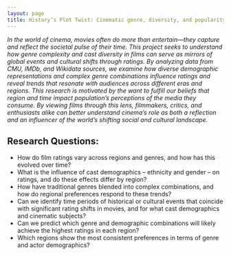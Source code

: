 ```yaml
---
layout: page
title: History’s Plot Twist: Cinematic genre, diversity, and popularity as the ultimate mirror
---
```


*In the world of cinema, movies often do more than entertain—they capture and reflect the 
societal pulse of their time. This project seeks to understand how genre complexity and cast 
diversity in films can serve as mirrors of global events and cultural shifts through ratings. By 
analyzing data from CMU, IMDb, and Wikidata sources, we examine how diverse 
demographic representations and complex genre combinations influence ratings and reveal 
trends that resonate with audiences across different eras and regions. This research is 
motivated by the want to fulfill our beliefs that region and time impact population’s 
perceptions of the media they consume. By viewing films through this lens, filmmakers, 
critics, and enthusiasts alike can better understand cinema’s role as both a reflection and an 
influencer of the world’s shifting social and cultural landscape.*

## Research Questions:  
- How do film ratings vary across regions and genres, and how has this evolved over 
time? 
- What is the influence of cast demographics – ethnicity and gender – on ratings, and do 
these effects differ by region? 
- How have traditional genres blended into complex combinations, and how do regional 
preferences respond to these trends? 
- Can we identify time periods of historical or cultural events that coincide with 
significant rating shifts in movies, and for what cast demographics and cinematic 
subjects? 
- Can we predict which genre and demographic combinations will likely achieve the 
highest ratings in each region?  
- Which regions show the most consistent preferences in terms of genre and actor 
demographics? 
